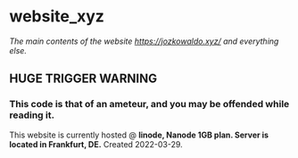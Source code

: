 # website_xyz
*The main contents of the website https://jozkowaldo.xyz/ and everything else.*
## HUGE TRIGGER WARNING
### This code is that of an ameteur, and you may be offended while reading it.

This website is currently hosted @ **linode, Nanode 1GB plan. Server is located in Frankfurt, DE.**
Created 2022-03-29.
